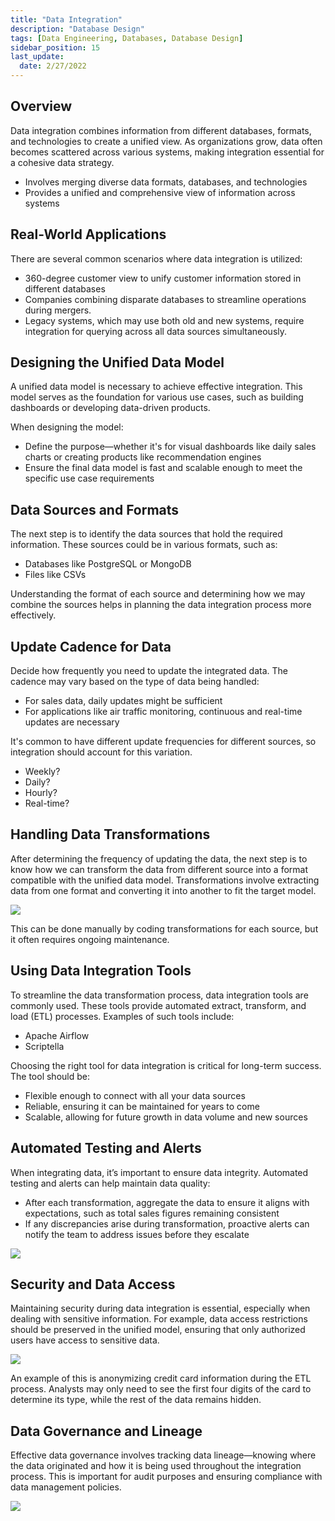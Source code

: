 ```yaml
---
title: "Data Integration"
description: "Database Design"
tags: [Data Engineering, Databases, Database Design]
sidebar_position: 15
last_update:
  date: 2/27/2022
---
```



## Overview

Data integration combines information from different databases, formats, and technologies to create a unified view. As organizations grow, data often becomes scattered across various systems, making integration essential for a cohesive data strategy.

- Involves merging diverse data formats, databases, and technologies
- Provides a unified and comprehensive view of information across systems

## Real-World Applications

There are several common scenarios where data integration is utilized:

- 360-degree customer view to unify customer information stored in different databases
- Companies combining disparate databases to streamline operations during mergers.
- Legacy systems, which may use both old and new systems, require integration for querying across all data sources simultaneously.

## Designing the Unified Data Model

A unified data model is necessary to achieve effective integration. This model serves as the foundation for various use cases, such as building dashboards or developing data-driven products.

When designing the model:

- Define the purpose—whether it's for visual dashboards like daily sales charts or creating products like recommendation engines
- Ensure the final data model is fast and scalable enough to meet the specific use case requirements

## Data Sources and Formats

The next step is to identify the data sources that hold the required information. These sources could be in various formats, such as:

- Databases like PostgreSQL or MongoDB
- Files like CSVs

Understanding the format of each source and determining how we may combine the sources helps in planning the data integration process more effectively. 

## Update Cadence for Data

Decide how frequently you need to update the integrated data. The cadence may vary based on the type of data being handled:

- For sales data, daily updates might be sufficient
- For applications like air traffic monitoring, continuous and real-time updates are necessary

It's common to have different update frequencies for different sources, so integration should account for this variation.

- Weekly?
- Daily?
- Hourly?
- Real-time?

## Handling Data Transformations

After determining the frequency of updating the data, the next step is to know how we can transform the data from different source into a format compatible with the unified data model. Transformations involve extracting data from one format and converting it into another to fit the target model.

<div class='img-center'>

![](/img/docs/data-integration-handling-data-transformationssss.png)

</div>

This can be done manually by coding transformations for each source, but it often requires ongoing maintenance.

## Using Data Integration Tools

To streamline the data transformation process, data integration tools are commonly used. These tools provide automated extract, transform, and load (ETL) processes. Examples of such tools include:

- Apache Airflow
- Scriptella

Choosing the right tool for data integration is critical for long-term success. The tool should be:

- Flexible enough to connect with all your data sources
- Reliable, ensuring it can be maintained for years to come
- Scalable, allowing for future growth in data volume and new sources

## Automated Testing and Alerts

When integrating data, it’s important to ensure data integrity. Automated testing and alerts can help maintain data quality:

- After each transformation, aggregate the data to ensure it aligns with expectations, such as total sales figures remaining consistent
- If any discrepancies arise during transformation, proactive alerts can notify the team to address issues before they escalate

![](/img/docs/data-integrations-automated-testing-and-alertsssss.png)

## Security and Data Access

Maintaining security during data integration is essential, especially when dealing with sensitive information. For example, data access restrictions should be preserved in the unified model, ensuring that only authorized users have access to sensitive data.

<div class='img-center'>

![](/img/docs/data-integrations-security-andn-data-accessssss.png)

</div>

An example of this is anonymizing credit card information during the ETL process. Analysts may only need to see the first four digits of the card to determine its type, while the rest of the data remains hidden.

## Data Governance and Lineage

Effective data governance involves tracking data lineage—knowing where the data originated and how it is being used throughout the integration process. This is important for audit purposes and ensuring compliance with data management policies.


![](/img/docs/data-integrations-data-governance-and-lineagesssss.png)